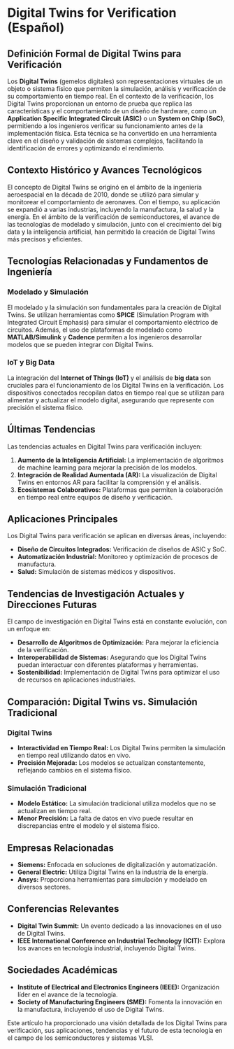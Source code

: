 # Digital Twins for Verification (Español)

## Definición Formal de Digital Twins para Verificación

Los **Digital Twins** (gemelos digitales) son representaciones virtuales de un objeto o sistema físico que permiten la simulación, análisis y verificación de su comportamiento en tiempo real. En el contexto de la verificación, los Digital Twins proporcionan un entorno de prueba que replica las características y el comportamiento de un diseño de hardware, como un **Application Specific Integrated Circuit (ASIC)** o un **System on Chip (SoC)**, permitiendo a los ingenieros verificar su funcionamiento antes de la implementación física. Esta técnica se ha convertido en una herramienta clave en el diseño y validación de sistemas complejos, facilitando la identificación de errores y optimizando el rendimiento.

## Contexto Histórico y Avances Tecnológicos

El concepto de Digital Twins se originó en el ámbito de la ingeniería aeroespacial en la década de 2010, donde se utilizó para simular y monitorear el comportamiento de aeronaves. Con el tiempo, su aplicación se expandió a varias industrias, incluyendo la manufactura, la salud y la energía. En el ámbito de la verificación de semiconductores, el avance de las tecnologías de modelado y simulación, junto con el crecimiento del big data y la inteligencia artificial, han permitido la creación de Digital Twins más precisos y eficientes.

## Tecnologías Relacionadas y Fundamentos de Ingeniería

### Modelado y Simulación

El modelado y la simulación son fundamentales para la creación de Digital Twins. Se utilizan herramientas como **SPICE** (Simulation Program with Integrated Circuit Emphasis) para simular el comportamiento eléctrico de circuitos. Además, el uso de plataformas de modelado como **MATLAB/Simulink** y **Cadence** permiten a los ingenieros desarrollar modelos que se pueden integrar con Digital Twins.

### IoT y Big Data

La integración del **Internet of Things (IoT)** y el análisis de **big data** son cruciales para el funcionamiento de los Digital Twins en la verificación. Los dispositivos conectados recopilan datos en tiempo real que se utilizan para alimentar y actualizar el modelo digital, asegurando que represente con precisión el sistema físico.

## Últimas Tendencias

Las tendencias actuales en Digital Twins para verificación incluyen:

1. **Aumento de la Inteligencia Artificial:** La implementación de algoritmos de machine learning para mejorar la precisión de los modelos.
2. **Integración de Realidad Aumentada (AR):** La visualización de Digital Twins en entornos AR para facilitar la comprensión y el análisis.
3. **Ecosistemas Colaborativos:** Plataformas que permiten la colaboración en tiempo real entre equipos de diseño y verificación.

## Aplicaciones Principales

Los Digital Twins para verificación se aplican en diversas áreas, incluyendo:

- **Diseño de Circuitos Integrados:** Verificación de diseños de ASIC y SoC.
- **Automatización Industrial:** Monitoreo y optimización de procesos de manufactura.
- **Salud:** Simulación de sistemas médicos y dispositivos.

## Tendencias de Investigación Actuales y Direcciones Futuras

El campo de investigación en Digital Twins está en constante evolución, con un enfoque en:

- **Desarrollo de Algoritmos de Optimización:** Para mejorar la eficiencia de la verificación.
- **Interoperabilidad de Sistemas:** Asegurando que los Digital Twins puedan interactuar con diferentes plataformas y herramientas.
- **Sostenibilidad:** Implementación de Digital Twins para optimizar el uso de recursos en aplicaciones industriales.

## Comparación: Digital Twins vs. Simulación Tradicional

### Digital Twins

- **Interactividad en Tiempo Real:** Los Digital Twins permiten la simulación en tiempo real utilizando datos en vivo.
- **Precisión Mejorada:** Los modelos se actualizan constantemente, reflejando cambios en el sistema físico.

### Simulación Tradicional

- **Modelo Estático:** La simulación tradicional utiliza modelos que no se actualizan en tiempo real.
- **Menor Precisión:** La falta de datos en vivo puede resultar en discrepancias entre el modelo y el sistema físico.

## Empresas Relacionadas

- **Siemens:** Enfocada en soluciones de digitalización y automatización.
- **General Electric:** Utiliza Digital Twins en la industria de la energía.
- **Ansys:** Proporciona herramientas para simulación y modelado en diversos sectores.

## Conferencias Relevantes

- **Digital Twin Summit:** Un evento dedicado a las innovaciones en el uso de Digital Twins.
- **IEEE International Conference on Industrial Technology (ICIT):** Explora los avances en tecnología industrial, incluyendo Digital Twins.

## Sociedades Académicas

- **Institute of Electrical and Electronics Engineers (IEEE):** Organización líder en el avance de la tecnología.
- **Society of Manufacturing Engineers (SME):** Fomenta la innovación en la manufactura, incluyendo el uso de Digital Twins.

Este artículo ha proporcionado una visión detallada de los Digital Twins para verificación, sus aplicaciones, tendencias y el futuro de esta tecnología en el campo de los semiconductores y sistemas VLSI.